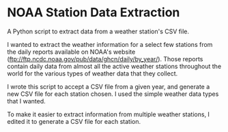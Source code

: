 # NOAA Station Data Extraction
A Python script to extract data from a weather station's CSV file.

I wanted to extract the weather information for a select few stations from the daily reports available on NOAA's website (ftp://ftp.ncdc.noaa.gov/pub/data/ghcn/daily/by_year/). Those reports contain daily data from almost all the active weather stations throughout the world for the various types of weather data that they collect.

I wrote this script to accept a CSV file from a given year, and generate a new CSV file for each station chosen. I used the simple weather data types that I wanted.

To make it easier to extract information from multiple weather stations, I edited it to generate a CSV file for each station.
